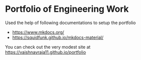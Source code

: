 # Portfolio of Engineering Work

Used the help of following documentations to setup the portfolio
- https://www.mkdocs.org/
- https://squidfunk.github.io/mkdocs-material/

You can check out the very modest site at https://vaishnavraja11.github.io/portfolio
